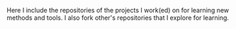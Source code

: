 Here I include the repositories of the projects I work(ed) on for learning new methods and tools. I also fork other's repositories that I explore for learning.
